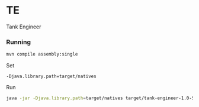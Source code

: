 # TE

Tank Engineer

### Running

```bash
mvn compile assembly:single
```

Set

```
-Djava.library.path=target/natives
```

Run

```bash
java -jar -Djava.library.path=target/natives target/tank-engineer-1.0-SNAPSHOT-jar-with-dependencies.jar
```